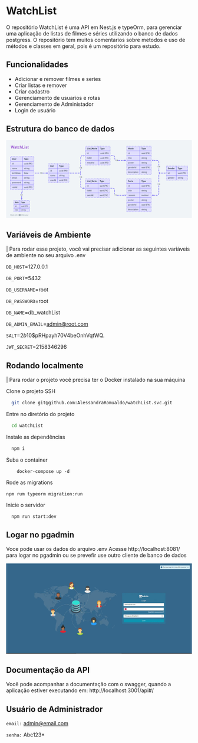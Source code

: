 
# WatchList

O repositório WatchList é uma API em Nest.js e typeOrm, para gerenciar uma aplicação de listas de filmes e séries utilizando o  banco de dados postgress.
O repositório tem muitos comentarios sobre metodos e uso de métodos e classes em geral, pois é um repositório para estudo.



## Funcionalidades

- Adicionar e remover filmes e series
- Criar listas e remover
- Criar cadastro
- Gerenciamento de usuarios e rotas
- Gerenciamento de Administador
- Login de usuário


## Estrutura do banco de dados

![DB](https://github.com/AlessandraRomualdo/watchList.svc/blob/main/5b32089e-9b59-4706-a65c-5a62c17486c5.png)

## Variáveis de Ambiente

| Para rodar esse projeto, você vai precisar adicionar as seguintes variáveis de ambiente no seu arquivo .env

`DB_HOST`=127.0.0.1

`DB_PORT`=5432

`DB_USERNAME`=root

`DB_PASSWORD`=root

`DB_NAME`=db_watchList

`DB_ADMIN_EMAIL`=admin@root.com

`SALT`=$2b$10$pRHpayh70V4beOnhVqtWQ.

`JWT_SECRET`=2158346296

## Rodando localmente

| Para rodar o projeto você precisa ter o Docker instalado na sua máquina

Clone o projeto SSH

```bash
  git clone git@github.com:AlessandraRomualdo/watchList.svc.git
```

Entre no diretório do projeto

```bash
  cd watchList
```

Instale as dependências

```bash
  npm i
```

Suba o container

```
    docker-compose up -d
```

Rode as migrations

```
npm rum typeorm migration:run
```

Inicie o servidor

```bash
  npm run start:dev
```

## Logar no pgadmin

Voce pode usar os dados do arquivo .env
Acesse http://localhost:8081/ para logar no pgadmin ou se prevefir use outro cliente de banco de dados 

![DB](https://github.com/AlessandraRomualdo/watchList.svc/blob/main/logar-pgadmin.gif?raw=true)

## Documentação da API

Você pode acompanhar a documentação com o swagger, quando a aplicação estiver executando em:
http://localhost:3001/api#/

## Usuário de Administrador

`email:`  admin@email.com

`senha:`  Abc123*